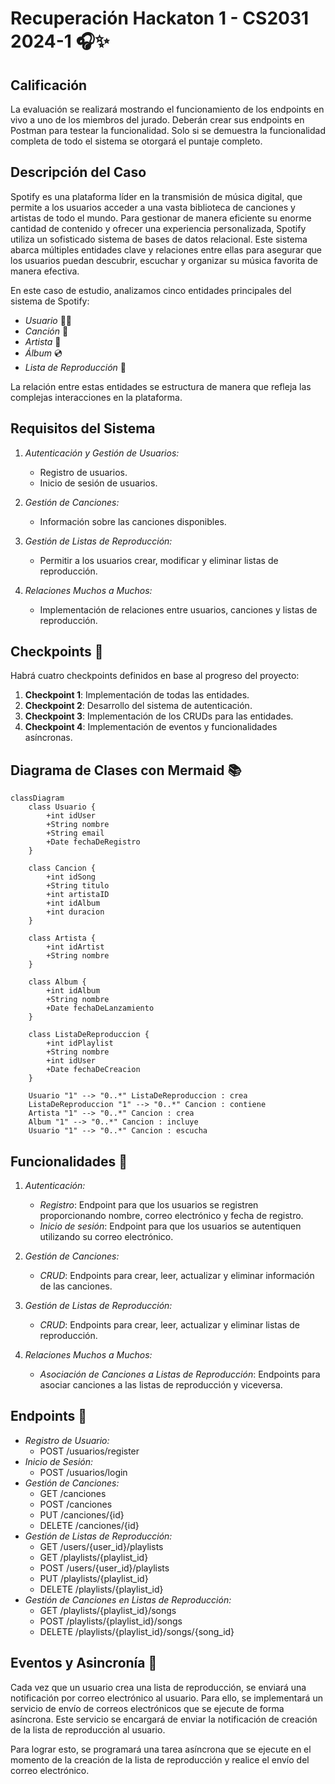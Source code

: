 # Recuperación Hackaton 1 - CS2031 2024-1 🎧✨

## Calificación 

La evaluación se realizará mostrando el funcionamiento de los endpoints en vivo a uno de los miembros del jurado. Deberán crear sus endpoints en Postman para testear la funcionalidad. Solo si se demuestra la funcionalidad completa de todo el sistema se otorgará el puntaje completo.

## Descripción del Caso

Spotify es una plataforma líder en la transmisión de música digital, que permite a los usuarios acceder a una vasta biblioteca de canciones y artistas de todo el mundo. Para gestionar de manera eficiente su enorme cantidad de contenido y ofrecer una experiencia personalizada, Spotify utiliza un sofisticado sistema de bases de datos relacional. Este sistema abarca múltiples entidades clave y relaciones entre ellas para asegurar que los usuarios puedan descubrir, escuchar y organizar su música favorita de manera efectiva.

En este caso de estudio, analizamos cinco entidades principales del sistema de Spotify:

- *Usuario* 🧑‍💻
- *Canción* 🎵
- *Artista* 🎤
- *Álbum* 💿
- *Lista de Reproducción* 📃

La relación entre estas entidades se estructura de manera que refleja las complejas interacciones en la plataforma.

## Requisitos del Sistema

1. *Autenticación y Gestión de Usuarios:*
   - Registro de usuarios.
   - Inicio de sesión de usuarios.

2. *Gestión de Canciones:*
   - Información sobre las canciones disponibles.

3. *Gestión de Listas de Reproducción:*
   - Permitir a los usuarios crear, modificar y eliminar listas de reproducción.

4. *Relaciones Muchos a Muchos:*
   - Implementación de relaciones entre usuarios, canciones y listas de reproducción.

## Checkpoints 🛑

Habrá cuatro checkpoints definidos en base al progreso del proyecto:

1. **Checkpoint 1**: Implementación de todas las entidades.
2. **Checkpoint 2**: Desarrollo del sistema de autenticación.
3. **Checkpoint 3**: Implementación de los CRUDs para las entidades.
4. **Checkpoint 4**: Implementación de eventos y funcionalidades asíncronas.

## Diagrama de Clases con Mermaid 📚

```mermaid
classDiagram
    class Usuario {
        +int idUser
        +String nombre
        +String email
        +Date fechaDeRegistro
    }

    class Cancion {
        +int idSong
        +String titulo
        +int artistaID
        +int idAlbum
        +int duracion
    }

    class Artista {
        +int idArtist
        +String nombre
    }

    class Album {
        +int idAlbum
        +String nombre
        +Date fechaDeLanzamiento
    }

    class ListaDeReproduccion {
        +int idPlaylist
        +String nombre
        +int idUser
        +Date fechaDeCreacion
    }

    Usuario "1" --> "0..*" ListaDeReproduccion : crea
    ListaDeReproduccion "1" --> "0..*" Cancion : contiene
    Artista "1" --> "0..*" Cancion : crea
    Album "1" --> "0..*" Cancion : incluye
    Usuario "1" --> "0..*" Cancion : escucha
```

## Funcionalidades 🌟

1. *Autenticación:*
   - *Registro*: Endpoint para que los usuarios se registren proporcionando nombre, correo electrónico y fecha de registro.
   - *Inicio de sesión*: Endpoint para que los usuarios se autentiquen utilizando su correo electrónico.

2. *Gestión de Canciones:*
   - *CRUD*: Endpoints para crear, leer, actualizar y eliminar información de las canciones.

3. *Gestión de Listas de Reproducción:*
   - *CRUD*: Endpoints para crear, leer, actualizar y eliminar listas de reproducción.

4. *Relaciones Muchos a Muchos:*
   - *Asociación de Canciones a Listas de Reproducción*: Endpoints para asociar canciones a las listas de reproducción y viceversa.

## Endpoints 🚀

- *Registro de Usuario:*
  - POST /usuarios/register
- *Inicio de Sesión:*
  - POST /usuarios/login
- *Gestión de Canciones:*
  - GET /canciones
  - POST /canciones
  - PUT /canciones/{id}
  - DELETE /canciones/{id}
- *Gestión de Listas de Reproducción:*
  - GET /users/{user_id}/playlists
  - GET /playlists/{playlist_id}
  - POST /users/{user_id}/playlists
  - PUT /playlists/{playlist_id}
  - DELETE /playlists/{playlist_id}
- *Gestión de Canciones en Listas de Reproducción:*
  - GET /playlists/{playlist_id}/songs
  - POST /playlists/{playlist_id}/songs
  - DELETE /playlists/{playlist_id}/songs/{song_id}

## Eventos y Asincronía 🎉

Cada vez que un usuario crea una lista de reproducción, se enviará una notificación por correo electrónico al usuario. Para ello, se implementará un servicio de envío de correos electrónicos que se ejecute de forma asíncrona. Este servicio se encargará de enviar la notificación de creación de la lista de reproducción al usuario.

Para lograr esto, se programará una tarea asíncrona que se ejecute en el momento de la creación de la lista de reproducción y realice el envío del correo electrónico.
